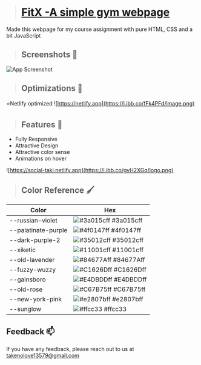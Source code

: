 
> # [FitX -A simple gym webpage](https://fitx-taki.netlify.app/)

Made this webpage for my course assignment with pure HTML, CSS and a bit JavaScript

> ## Screenshots 📸

![App Screenshot](https://i.ibb.co/vV91SPH/Screen-Shot-2022-04-27-at-22-45-44.png)


> ## Optimizations 🌟
⭐Netlify optimized
![https://netlify.app](https://i.ibb.co/fFk4PFd/image.png)

> ## Features 🧰

- Fully Responsive
- Attractive Design
- Attractive color sense
- Animations on hover


![https://social-taki.netlify.app](https://i.ibb.co/gvH2XGq/logo.png)

> ## Color Reference 🖌️

| Color             | Hex                                                                |
| ----------------- | ------------------------------------------------------------------ |
| --russian-violet | ![#3a015cff](https://via.placeholder.com/10/3a015cff?text=+) #3a015cff |
| --palatinate-purple | ![#4f0147ff](https://via.placeholder.com/10/4f0147ff?text=+) #4f0147ff |
| --dark-purple-2 | ![#35012cff](https://via.placeholder.com/10/35012cff?text=+) #35012cff |
| --xiketic | ![#11001cff](https://via.placeholder.com/10/11001cff?text=+) #11001cff |
| --old-lavender | ![#84677Aff](https://via.placeholder.com/10/84677Aff?text=+) #84677Aff |
| --fuzzy-wuzzy | ![#C1626Dff](https://via.placeholder.com/10/C1626Dff?text=+) #C1626Dff |
| --gainsboro | ![#E4DBDDff](https://via.placeholder.com/10/E4DBDDff?text=+) #E4DBDDff |
| --old-rose | ![#C67B75ff](https://via.placeholder.com/10/C67B75ff?text=+) #C67B75ff |
| --new-york-pink | ![#e2807bff](https://via.placeholder.com/10/e2807bff?text=+) #e2807bff |
| --sunglow | ![#ffcc33](https://via.placeholder.com/10/ffcc33?text=+) #ffcc33  |


## Feedback 📫

If you have any feedback, please reach out to us at takenolove13579@gmail.com

